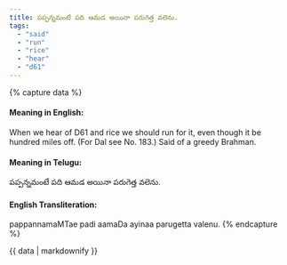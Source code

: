 ```yaml
---
title: పప్పన్నమంటే పది ఆమడ అయినా పరుగెత్త వలెను.
tags:
  - "said"
  - "run"
  - "rice"
  - "hear"
  - "d61"
---
```


{% capture data %}
#### Meaning in English:
When we hear of D61 and rice we should run for it, even though it be hundred miles off.
(For Dal see No. 183.)
Said of a greedy Brahman.

#### Meaning in Telugu:
పప్పన్నమంటే పది ఆమడ అయినా పరుగెత్త వలెను.

#### English Transliteration:
pappannamaMTae padi aamaDa ayinaa parugetta valenu.
{% endcapture %}

<div class="notice">{{ data | markdownify }}</div>

